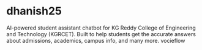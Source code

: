 # dhanish25
AI-powered student assistant chatbot for KG Reddy College of Engineering and Technology (KGRCET). Built to help students get the accurate answers about admissions, academics, campus info, and many more.
vocieflow
